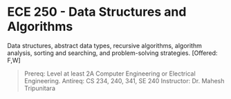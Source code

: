 # ECE 250 - Data Structures and Algorithms
Data structures, abstract data types, recursive algorithms, algorithm analysis, sorting and searching, and problem-solving strategies. [Offered: F,W]
> Prereq: Level at least 2A Computer Engineering or Electrical Engineering.
> Antireq: CS 234, 240, 341, SE 240
> Instructor: Dr. Mahesh Tripunitara
